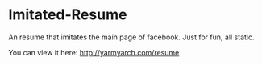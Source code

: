 Imitated-Resume
===============

An resume that imitates the main page of facebook. Just for fun, all static.

You can view it here: http://yarmyarch.com/resume